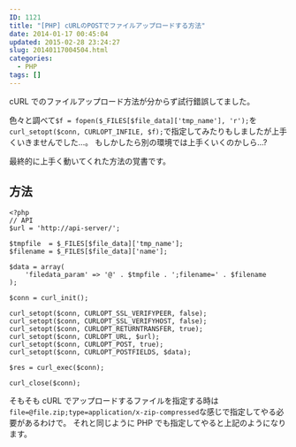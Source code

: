 ```yaml
---
ID: 1121
title: "[PHP] cURLのPOSTでファイルアップロードする方法"
date: 2014-01-17 00:45:04
updated: 2015-02-28 23:24:27
slug: 20140117004504.html
categories:
  - PHP
tags: []
---
```


cURL でのファイルアップロード方法が分からず試行錯誤してました。

色々と調べて`$f = fopen($_FILES[$file_data]['tmp_name'], 'r');`を`curl_setopt($conn, CURLOPT_INFILE, $f);`で指定してみたりもしましたが上手くいきませんでした…。
<span class="text-muted">もしかしたら別の環境では上手くいくのかしら…?</span>

最終的に上手く動いてくれた方法の覚書です。

<!--more-->

## 方法

```language-php
<?php
// API
$url = 'http://api-server/';

$tmpfile  = $_FILES[$file_data]['tmp_name'];
$filename = $_FILES[$file_data]['name'];

$data = array(
    'filedata_param' => '@' . $tmpfile . ';filename=' . $filename
);

$conn = curl_init();

curl_setopt($conn, CURLOPT_SSL_VERIFYPEER, false);
curl_setopt($conn, CURLOPT_SSL_VERIFYHOST, false);
curl_setopt($conn, CURLOPT_RETURNTRANSFER, true);
curl_setopt($conn, CURLOPT_URL, $url);
curl_setopt($conn, CURLOPT_POST, true);
curl_setopt($conn, CURLOPT_POSTFIELDS, $data);

$res = curl_exec($conn);

curl_close($conn);
```

そもそも cURL でアップロードするファイルを指定する時は`file=@file.zip;type=application/x-zip-compressed`な感じで指定してやる必要があるわけで。
それと同じように PHP でも指定してやると上記のようになります。
